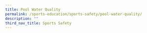 ```yaml
---
title: Pool Water Quality
permalink: /sports-education/sports-safety/pool-water-quality/
description: ""
third_nav_title: Sports Safety
---
```

